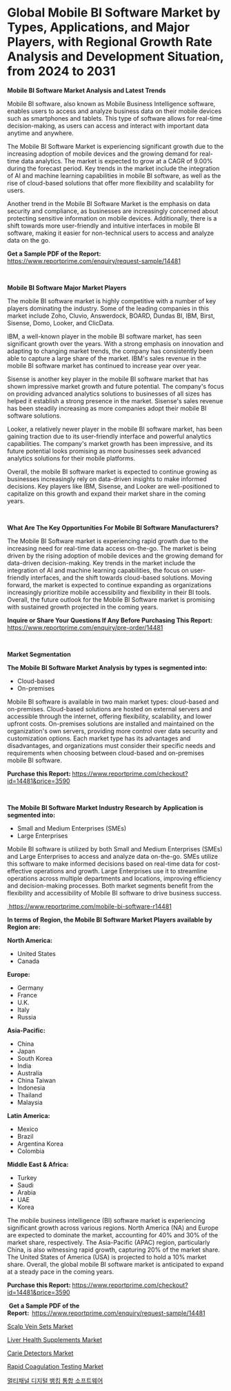 <p><h1>Global Mobile BI Software Market by Types, Applications, and Major Players, with Regional Growth Rate Analysis and Development Situation, from 2024 to 2031</h1></p><p><strong>Mobile BI Software Market Analysis and Latest Trends</strong></p>
<p><p>Mobile BI software, also known as Mobile Business Intelligence software, enables users to access and analyze business data on their mobile devices such as smartphones and tablets. This type of software allows for real-time decision-making, as users can access and interact with important data anytime and anywhere.</p><p>The Mobile BI Software Market is experiencing significant growth due to the increasing adoption of mobile devices and the growing demand for real-time data analytics. The market is expected to grow at a CAGR of 9.00% during the forecast period. Key trends in the market include the integration of AI and machine learning capabilities in mobile BI software, as well as the rise of cloud-based solutions that offer more flexibility and scalability for users.</p><p>Another trend in the Mobile BI Software Market is the emphasis on data security and compliance, as businesses are increasingly concerned about protecting sensitive information on mobile devices. Additionally, there is a shift towards more user-friendly and intuitive interfaces in mobile BI software, making it easier for non-technical users to access and analyze data on the go.</p></p>
<p><strong>Get a Sample PDF of the Report:&nbsp;</strong> <a href="https://www.reportprime.com/enquiry/request-sample/14481">https://www.reportprime.com/enquiry/request-sample/14481</a></p>
<p>&nbsp;</p>
<p><strong>Mobile BI Software Major Market Players</strong></p>
<p><p>The mobile BI software market is highly competitive with a number of key players dominating the industry. Some of the leading companies in this market include Zoho, Cluvio, Answerdock, BOARD, Dundas BI, IBM, Birst, Sisense, Domo, Looker, and ClicData.</p><p>IBM, a well-known player in the mobile BI software market, has seen significant growth over the years. With a strong emphasis on innovation and adapting to changing market trends, the company has consistently been able to capture a large share of the market. IBM's sales revenue in the mobile BI software market has continued to increase year over year.</p><p>Sisense is another key player in the mobile BI software market that has shown impressive market growth and future potential. The company's focus on providing advanced analytics solutions to businesses of all sizes has helped it establish a strong presence in the market. Sisense's sales revenue has been steadily increasing as more companies adopt their mobile BI software solutions.</p><p>Looker, a relatively newer player in the mobile BI software market, has been gaining traction due to its user-friendly interface and powerful analytics capabilities. The company's market growth has been impressive, and its future potential looks promising as more businesses seek advanced analytics solutions for their mobile platforms.</p><p>Overall, the mobile BI software market is expected to continue growing as businesses increasingly rely on data-driven insights to make informed decisions. Key players like IBM, Sisense, and Looker are well-positioned to capitalize on this growth and expand their market share in the coming years.</p></p>
<p>&nbsp;</p>
<p><strong>What Are The Key Opportunities For Mobile BI Software Manufacturers?</strong></p>
<p><p>The Mobile BI Software market is experiencing rapid growth due to the increasing need for real-time data access on-the-go. The market is being driven by the rising adoption of mobile devices and the growing demand for data-driven decision-making. Key trends in the market include the integration of AI and machine learning capabilities, the focus on user-friendly interfaces, and the shift towards cloud-based solutions. Moving forward, the market is expected to continue expanding as organizations increasingly prioritize mobile accessibility and flexibility in their BI tools. Overall, the future outlook for the Mobile BI Software market is promising with sustained growth projected in the coming years.</p></p>
<p><strong>Inquire or Share Your Questions If Any Before Purchasing This Report:</strong> <a href="https://www.reportprime.com/enquiry/pre-order/14481">https://www.reportprime.com/enquiry/pre-order/14481</a></p>
<p>&nbsp;</p>
<p><strong>Market Segmentation</strong></p>
<p><strong>The Mobile BI Software Market Analysis by types is segmented into:</strong></p>
<p><ul><li>Cloud-based</li><li>On-premises</li></ul></p>
<p><p>Mobile BI software is available in two main market types: cloud-based and on-premises. Cloud-based solutions are hosted on external servers and accessible through the internet, offering flexibility, scalability, and lower upfront costs. On-premises solutions are installed and maintained on the organization's own servers, providing more control over data security and customization options. Each market type has its advantages and disadvantages, and organizations must consider their specific needs and requirements when choosing between cloud-based and on-premises mobile BI software.</p></p>
<p><strong>Purchase this Report:&nbsp;</strong><a href="https://www.reportprime.com/checkout?id=14481&price=3590">https://www.reportprime.com/checkout?id=14481&price=3590</a></p>
<p>&nbsp;</p>
<p><strong>The Mobile BI Software Market Industry Research by Application is segmented into:</strong></p>
<p><ul><li>Small and Medium Enterprises (SMEs)</li><li>Large Enterprises</li></ul></p>
<p><p>Mobile BI software is utilized by both Small and Medium Enterprises (SMEs) and Large Enterprises to access and analyze data on-the-go. SMEs utilize this software to make informed decisions based on real-time data for cost-effective operations and growth. Large Enterprises use it to streamline operations across multiple departments and locations, improving efficiency and decision-making processes. Both market segments benefit from the flexibility and accessibility of Mobile BI software to drive business success.</p></p>
<p><a href="https://www.reportprime.com/mobile-bi-software-r14481">&nbsp;https://www.reportprime.com/mobile-bi-software-r14481</a></p>
<p><strong>In terms of Region, the Mobile BI Software Market Players available by Region are:</strong></p>
<p>
    <p> <strong> North America: </strong>
        <ul>
            <li>United States</li>
            <li>Canada</li>
        </ul>
        </p> 
    <p> <strong> Europe: </strong>
        <ul>
            <li>Germany</li>
            <li>France</li>
            <li>U.K.</li>
            <li>Italy</li>
            <li>Russia</li>
        </ul>
        </p> 
    <p> <strong> Asia-Pacific: </strong>
        <ul>
            <li>China</li>
            <li>Japan</li>
            <li>South Korea</li>
            <li>India</li>
            <li>Australia</li>
            <li>China Taiwan</li>
            <li>Indonesia</li>
            <li>Thailand</li>
            <li>Malaysia</li>
        </ul>
        </p> 
    <p> <strong> Latin America: </strong>
        <ul>
            <li>Mexico</li>
            <li>Brazil</li>
            <li>Argentina Korea</li>
            <li>Colombia</li>
        </ul>
        </p> 
    <p> <strong> Middle East & Africa: </strong>
        <ul>
            <li>Turkey</li>
            <li>Saudi</li>
            <li>Arabia</li>
            <li>UAE</li>
            <li>Korea</li>
        </ul>
    </p>
    </p>
<p><p>The mobile business intelligence (BI) software market is experiencing significant growth across various regions. North America (NA) and Europe are expected to dominate the market, accounting for 40% and 30% of the market share, respectively. The Asia-Pacific (APAC) region, particularly China, is also witnessing rapid growth, capturing 20% of the market share. The United States of America (USA) is projected to hold a 10% market share. Overall, the global mobile BI software market is anticipated to expand at a steady pace in the coming years.</p></p>
<p><strong>Purchase this Report: </strong><a href="https://www.reportprime.com/checkout?id=14481&price=3590">https://www.reportprime.com/checkout?id=14481&price=3590</a></p>
<p>&nbsp;<strong>Get a Sample PDF of the Report:&nbsp;&nbsp;</strong><a href="https://www.reportprime.com/enquiry/request-sample/14481">https://www.reportprime.com/enquiry/request-sample/14481</a></p>
<p><strong></strong></p>
<p><p><a href="https://medium.com/@tracey.skinner9085/scalp-vein-sets-market-outlook-and-forecast-from-2024-to-2031-58f24d9e5405">Scalp Vein Sets Market</a></p><p><a href="https://github.com/changoleonlaverguenzanoexiste/Market-Research-Report-List-4/blob/main/liver-health-supplements-market.md">Liver Health Supplements Market</a></p><p><a href="https://medium.com/@noelkunzei1/carie-detectors-market-a-global-and-regional-analysis-focus-on-region-country-level-analysis-4cc9812301a8">Carie Detectors Market</a></p><p><a href="https://github.com/dimitrishawkinswaynenp91rgz/Market-Research-Report-List-4/blob/main/rapid-coagulation-testing-market.md">Rapid Coagulation Testing Market</a></p><p><a href="https://github.com/konokaryan/Market-Research-Report-List-2/blob/main/8494796107762.md">멀티채널 디지털 뱅킹 통합 소프트웨어</a></p></p>